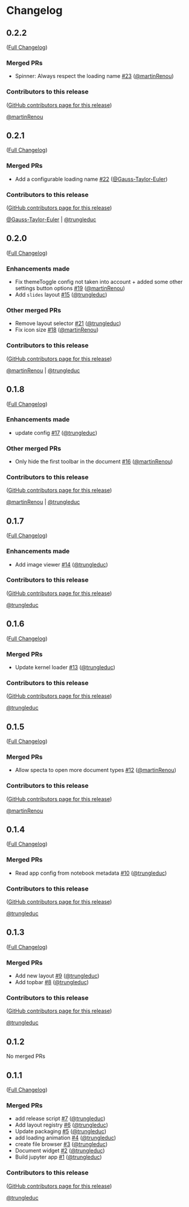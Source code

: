 # Changelog

<!-- <START NEW CHANGELOG ENTRY> -->

## 0.2.2

([Full Changelog](https://github.com/trungleduc/specta/compare/v0.2.1...fa190b011076fb120d694511a89a31235a481397))

### Merged PRs

- Spinner: Always respect the loading name [#23](https://github.com/trungleduc/specta/pull/23) ([@martinRenou](https://github.com/martinRenou))

### Contributors to this release

([GitHub contributors page for this release](https://github.com/trungleduc/specta/graphs/contributors?from=2025-08-27&to=2025-08-27&type=c))

[@martinRenou](https://github.com/search?q=repo%3Atrungleduc%2Fspecta+involves%3AmartinRenou+updated%3A2025-08-27..2025-08-27&type=Issues)

<!-- <END NEW CHANGELOG ENTRY> -->

## 0.2.1

([Full Changelog](https://github.com/trungleduc/specta/compare/v0.2.0...ee1aba0a5d1ce428a52cd664aae174055aac566c))

### Merged PRs

- Add a configurable loading name [#22](https://github.com/trungleduc/specta/pull/22) ([@Gauss-Taylor-Euler](https://github.com/Gauss-Taylor-Euler))

### Contributors to this release

([GitHub contributors page for this release](https://github.com/trungleduc/specta/graphs/contributors?from=2025-07-31&to=2025-08-27&type=c))

[@Gauss-Taylor-Euler](https://github.com/search?q=repo%3Atrungleduc%2Fspecta+involves%3AGauss-Taylor-Euler+updated%3A2025-07-31..2025-08-27&type=Issues) | [@trungleduc](https://github.com/search?q=repo%3Atrungleduc%2Fspecta+involves%3Atrungleduc+updated%3A2025-07-31..2025-08-27&type=Issues)

## 0.2.0

([Full Changelog](https://github.com/trungleduc/specta/compare/v0.1.8...2f32ca5856d7d43cea24dca0fa94d081398cd641))

### Enhancements made

- Fix themeToggle config not taken into account + added some other settings button options [#19](https://github.com/trungleduc/specta/pull/19) ([@martinRenou](https://github.com/martinRenou))
- Add `slides` layout [#15](https://github.com/trungleduc/specta/pull/15) ([@trungleduc](https://github.com/trungleduc))

### Other merged PRs

- Remove layout selector [#21](https://github.com/trungleduc/specta/pull/21) ([@trungleduc](https://github.com/trungleduc))
- Fix icon size [#18](https://github.com/trungleduc/specta/pull/18) ([@martinRenou](https://github.com/martinRenou))

### Contributors to this release

([GitHub contributors page for this release](https://github.com/trungleduc/specta/graphs/contributors?from=2025-07-29&to=2025-07-31&type=c))

[@martinRenou](https://github.com/search?q=repo%3Atrungleduc%2Fspecta+involves%3AmartinRenou+updated%3A2025-07-29..2025-07-31&type=Issues) | [@trungleduc](https://github.com/search?q=repo%3Atrungleduc%2Fspecta+involves%3Atrungleduc+updated%3A2025-07-29..2025-07-31&type=Issues)

## 0.1.8

([Full Changelog](https://github.com/trungleduc/specta/compare/v0.1.7...9f9d248e3e0b13c6305a826133b77ab090d1452f))

### Enhancements made

- update config [#17](https://github.com/trungleduc/specta/pull/17) ([@trungleduc](https://github.com/trungleduc))

### Other merged PRs

- Only hide the first toolbar in the document [#16](https://github.com/trungleduc/specta/pull/16) ([@martinRenou](https://github.com/martinRenou))

### Contributors to this release

([GitHub contributors page for this release](https://github.com/trungleduc/specta/graphs/contributors?from=2025-07-28&to=2025-07-29&type=c))

[@martinRenou](https://github.com/search?q=repo%3Atrungleduc%2Fspecta+involves%3AmartinRenou+updated%3A2025-07-28..2025-07-29&type=Issues) | [@trungleduc](https://github.com/search?q=repo%3Atrungleduc%2Fspecta+involves%3Atrungleduc+updated%3A2025-07-28..2025-07-29&type=Issues)

## 0.1.7

([Full Changelog](https://github.com/trungleduc/specta/compare/v0.1.6...bbdace10be8aeef148efcc161907319d3de866f3))

### Enhancements made

- Add image viewer [#14](https://github.com/trungleduc/specta/pull/14) ([@trungleduc](https://github.com/trungleduc))

### Contributors to this release

([GitHub contributors page for this release](https://github.com/trungleduc/specta/graphs/contributors?from=2025-07-06&to=2025-07-28&type=c))

[@trungleduc](https://github.com/search?q=repo%3Atrungleduc%2Fspecta+involves%3Atrungleduc+updated%3A2025-07-06..2025-07-28&type=Issues)

## 0.1.6

([Full Changelog](https://github.com/trungleduc/specta/compare/v0.1.5...7717c064b6bbfb84c305f963d0ab74014a876cbd))

### Merged PRs

- Update kernel loader [#13](https://github.com/trungleduc/specta/pull/13) ([@trungleduc](https://github.com/trungleduc))

### Contributors to this release

([GitHub contributors page for this release](https://github.com/trungleduc/specta/graphs/contributors?from=2025-07-01&to=2025-07-06&type=c))

[@trungleduc](https://github.com/search?q=repo%3Atrungleduc%2Fspecta+involves%3Atrungleduc+updated%3A2025-07-01..2025-07-06&type=Issues)

## 0.1.5

([Full Changelog](https://github.com/trungleduc/specta/compare/v0.1.4...50267928b8cef118c65e076f93c6f63e33a54424))

### Merged PRs

- Allow specta to open more document types [#12](https://github.com/trungleduc/specta/pull/12) ([@martinRenou](https://github.com/martinRenou))

### Contributors to this release

([GitHub contributors page for this release](https://github.com/trungleduc/specta/graphs/contributors?from=2025-07-01&to=2025-07-01&type=c))

[@martinRenou](https://github.com/search?q=repo%3Atrungleduc%2Fspecta+involves%3AmartinRenou+updated%3A2025-07-01..2025-07-01&type=Issues)

## 0.1.4

([Full Changelog](https://github.com/trungleduc/specta/compare/v0.1.3...d71c4554b157a060d13183f49e9a3c3578013d14))

### Merged PRs

- Read app config from notebook metadata [#10](https://github.com/trungleduc/specta/pull/10) ([@trungleduc](https://github.com/trungleduc))

### Contributors to this release

([GitHub contributors page for this release](https://github.com/trungleduc/specta/graphs/contributors?from=2025-06-25&to=2025-07-01&type=c))

[@trungleduc](https://github.com/search?q=repo%3Atrungleduc%2Fspecta+involves%3Atrungleduc+updated%3A2025-06-25..2025-07-01&type=Issues)

## 0.1.3

([Full Changelog](https://github.com/trungleduc/specta/compare/v0.1.2...9ba4635604ed976834d4782eee514fa1e2aff584))

### Merged PRs

- Add new layout [#9](https://github.com/trungleduc/specta/pull/9) ([@trungleduc](https://github.com/trungleduc))
- Add topbar [#8](https://github.com/trungleduc/specta/pull/8) ([@trungleduc](https://github.com/trungleduc))

### Contributors to this release

([GitHub contributors page for this release](https://github.com/trungleduc/specta/graphs/contributors?from=2025-06-12&to=2025-06-25&type=c))

[@trungleduc](https://github.com/search?q=repo%3Atrungleduc%2Fspecta+involves%3Atrungleduc+updated%3A2025-06-12..2025-06-25&type=Issues)

## 0.1.2

No merged PRs

## 0.1.1

([Full Changelog](https://github.com/trungleduc/specta/compare/7e00ba6e3174730aecb46c261bcdc60fc89eafde...490817b85bc7c39394f0ba0e790806a80d4f1391))

### Merged PRs

- add release script [#7](https://github.com/trungleduc/specta/pull/7) ([@trungleduc](https://github.com/trungleduc))
- Add layout registry [#6](https://github.com/trungleduc/specta/pull/6) ([@trungleduc](https://github.com/trungleduc))
- Update packaging [#5](https://github.com/trungleduc/specta/pull/5) ([@trungleduc](https://github.com/trungleduc))
- add loading animation [#4](https://github.com/trungleduc/specta/pull/4) ([@trungleduc](https://github.com/trungleduc))
- create file browser [#3](https://github.com/trungleduc/specta/pull/3) ([@trungleduc](https://github.com/trungleduc))
- Document widget [#2](https://github.com/trungleduc/specta/pull/2) ([@trungleduc](https://github.com/trungleduc))
- Build jupyter app [#1](https://github.com/trungleduc/specta/pull/1) ([@trungleduc](https://github.com/trungleduc))

### Contributors to this release

([GitHub contributors page for this release](https://github.com/trungleduc/specta/graphs/contributors?from=2025-05-17&to=2025-06-11&type=c))

[@trungleduc](https://github.com/search?q=repo%3Atrungleduc%2Fspecta+involves%3Atrungleduc+updated%3A2025-05-17..2025-06-11&type=Issues)
